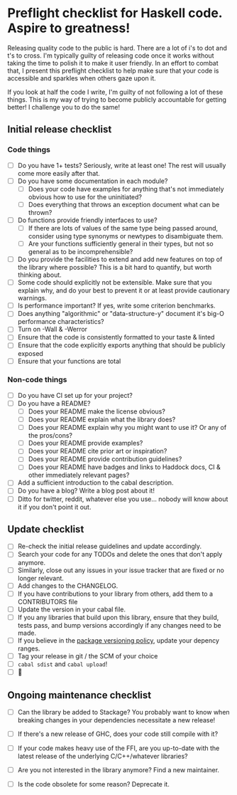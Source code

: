 # Preflight checklist for Haskell code. Aspire to greatness!

Releasing quality code to the public is hard. There are a lot of i's to dot and t's to cross. I'm typically guilty of releasing code once it works without taking the time to polish it to make it user friendly. In an effort to combat that, I present this preflight checklist to help make sure that your code is accessible and sparkles when others gaze upon it.

If you look at half the code I write, I'm guilty of not following a lot of these things. This is my way of trying to become publicly accountable for getting better! I challenge you to do the same!

## Initial release checklist

### Code things
- [ ] Do you have 1+ tests? Seriously, write at least one! The rest will usually come more easily after that.
- [ ] Do you have some documentation in each module?
  - [ ] Does your code have examples for anything that's not immediately obvious how to use for the uninitiated?
  - [ ] Does everything that throws an exception document what can be thrown?
- [ ] Do functions provide friendly interfaces to use?
  - [ ] If there are lots of values of the same type being passed around, consider using type synonyms or newtypes to disambiguate them.
  - [ ] Are your functions sufficiently general in their types, but not so general as to be incomprehensible?
- [ ] Do you provide the facilities to extend and add new features on top of the library where possible? This is a bit hard to quantify, but worth thinking about.
- [ ] Some code should explicitly not be extensible. Make sure that you explain why, and do your best to prevent it or at least provide cautionary warnings.
- [ ] Is performance important? If yes, write some criterion benchmarks.
- [ ] Does anything "algorithmic" or "data-structure-y" document it's big-O performance characteristics?
- [ ] Turn on -Wall & -Werror
- [ ] Ensure that the code is consistently formatted to your taste & linted
- [ ] Ensure that the code explicitly exports anything that should be publicly exposed
- [ ] Ensure that your functions are total

### Non-code things
- [ ] Do you have CI set up for your project?
- [ ] Do you have a README?
  - [ ] Does your README make the license obvious?
  - [ ] Does your README explain what the library does?
  - [ ] Does your README explain why you might want to use it? Or any of the pros/cons?
  - [ ] Does your README provide examples?
  - [ ] Does your README cite prior art or inspiration?
  - [ ] Does your README provide contribution guidelines?
  - [ ] Does your README have badges and links to Haddock docs, CI & other immediately relevant pages?
- [ ] Add a sufficient introduction to the cabal description.
- [ ] Do you have a blog? Write a blog post about it!
- [ ] Ditto for twitter, reddit, whatever else you use... nobody will know about it if you don't point it out.

## Update checklist
- [ ] Re-check the initial release guidelines and update accordingly.
- [ ] Search your code for any TODOs and delete the ones that don't apply anymore.
- [ ] Similarly, close out any issues in your issue tracker that are fixed or no longer relevant.
- [ ] Add changes to the CHANGELOG.
- [ ] If you have contributions to your library from others, add them to a CONTRIBUTORS file
- [ ] Update the version in your cabal file.
- [ ] If you any libraries that build upon this library, ensure that they build, tests pass, and bump versions accordingly if any changes need to be made.
- [ ] If you believe in the [package versioning policy](https://wiki.haskell.org/Package_versioning_policy), update your depency ranges.
- [ ] Tag your release in git / the SCM of your choice
- [ ] `cabal sdist` and `cabal upload`!
- [ ] :beers:

## Ongoing maintenance checklist
- [ ] Can the library be added to Stackage? You probably want to know when breaking changes in your dependencies necessitate a new release!
- [ ] If there's a new release of GHC, does your code still compile with it?
- [ ] If your code makes heavy use of the FFI, are you up-to-date with the latest release of the underlying C/C++/whatever libraries?
- [ ] Are you not interested in the library anymore? Find a new maintainer.
- [ ] Is the code obsolete for some reason? Deprecate it.

